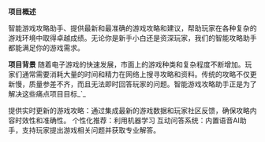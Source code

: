 **项目概述**

智能游戏攻略助手、提供最新和最准确的游戏攻略和建议，帮助玩家在各种复杂的游戏环境中取得卓越成绩。无论你是新手小白还是资深玩家，我们的智能攻略助手都能满足你的游戏需求。

**项目背景**
随着电子游戏的快速发展，市面上的游戏种类和复杂程度不断增加。玩家们通常需要消耗大量的时间和精力在网络上搜寻攻略和资料。传统的攻略不仅更新慢，质量参差不齐，而且无法即时回答玩家的问题。智能游戏攻略助手正是为了解决这些痛点项目目标_`_

提供实时更新的游戏攻略：通过集成最新的游戏数据和玩家社区反馈，确保攻略内容时效性和准确性。
个性化推荐：利用机器学习
互动问答系统：内置语音AI助手，支持玩家提出游戏相关问题并获取专业解答。
